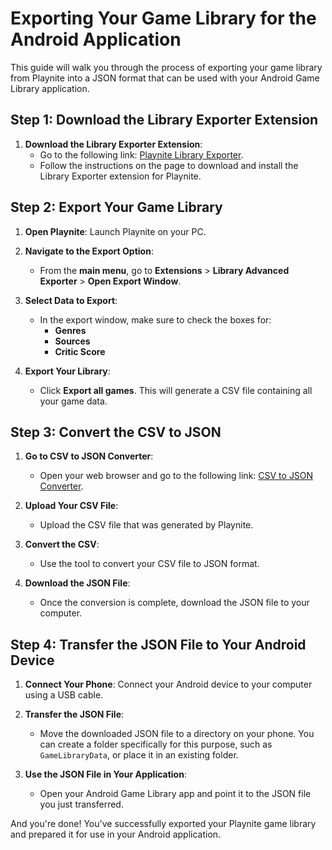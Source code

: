 # Exporting Your Game Library for the Android Application

This guide will walk you through the process of exporting your game library from Playnite into a JSON format that can be used with your Android Game Library application.

## Step 1: Download the Library Exporter Extension

1. **Download the Library Exporter Extension**: 
   - Go to the following link: [Playnite Library Exporter](https://playnite.link/addons.html#LibraryExporter_54bf64c6-c453-4cbc-92f8-4960b56f930e).
   - Follow the instructions on the page to download and install the Library Exporter extension for Playnite.

## Step 2: Export Your Game Library

1. **Open Playnite**: Launch Playnite on your PC.
   
2. **Navigate to the Export Option**: 
   - From the **main menu**, go to **Extensions** > **Library Advanced Exporter** > **Open Export Window**.

3. **Select Data to Export**:
   - In the export window, make sure to check the boxes for:
     - **Genres**
     - **Sources**
     - **Critic Score**

4. **Export Your Library**: 
   - Click **Export all games**. This will generate a CSV file containing all your game data.

## Step 3: Convert the CSV to JSON

1. **Go to CSV to JSON Converter**: 
   - Open your web browser and go to the following link: [CSV to JSON Converter](https://csvjson.com/csv2json).

2. **Upload Your CSV File**: 
   - Upload the CSV file that was generated by Playnite.

3. **Convert the CSV**: 
   - Use the tool to convert your CSV file to JSON format.

4. **Download the JSON File**: 
   - Once the conversion is complete, download the JSON file to your computer.

## Step 4: Transfer the JSON File to Your Android Device

1. **Connect Your Phone**: Connect your Android device to your computer using a USB cable.

2. **Transfer the JSON File**: 
   - Move the downloaded JSON file to a directory on your phone. You can create a folder specifically for this purpose, such as `GameLibraryData`, or place it in an existing folder.

3. **Use the JSON File in Your Application**: 
   - Open your Android Game Library app and point it to the JSON file you just transferred.

And you're done! You've successfully exported your Playnite game library and prepared it for use in your Android application.
